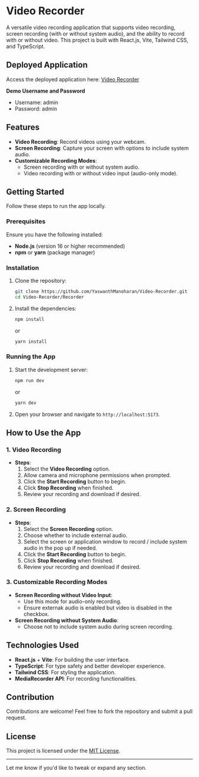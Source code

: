 # Video Recorder

A versatile video recording application that supports video recording, screen recording (with or without system audio), and the ability to record with or without video. This project is built with React.js, Vite, Tailwind CSS, and TypeScript.

## Deployed Application

Access the deployed application here: [Video Recorder](https://video-recorder-self.vercel.app/)

**Demo Username and Password**
- Username: admin
- Password: admin

## Features

- **Video Recording**: Record videos using your webcam.
- **Screen Recording**: Capture your screen with options to include system audio.
- **Customizable Recording Modes**: 
  - Screen recording with or without system audio.
  - Video recording with or without video input (audio-only mode).

## Getting Started

Follow these steps to run the app locally.

### Prerequisites

Ensure you have the following installed:

- **Node.js** (version 16 or higher recommended)
- **npm** or **yarn** (package manager)

### Installation

1. Clone the repository:

   ```bash
   git clone https://github.com/YaswanthManoharan/Video-Recorder.git
   cd Video-Recorder/Recorder
   ```

2. Install the dependencies:

   ```bash
   npm install
   ```

   or

   ```bash
   yarn install
   ```

### Running the App

1. Start the development server:

   ```bash
   npm run dev
   ```

   or

   ```bash
   yarn dev
   ```

2. Open your browser and navigate to `http://localhost:5173`.

## How to Use the App

### 1. **Video Recording**
   - **Steps**:
     1. Select the **Video Recording** option.
     2. Allow camera and microphone permissions when prompted.
     3. Click the **Start Recording** button to begin.
     4. Click **Stop Recording** when finished.
     5. Review your recording and download if desired.

### 2. **Screen Recording**
   - **Steps**:
     1. Select the **Screen Recording** option.
     2. Choose whether to include external audio.
     3. Select the screen or application window to record / include system audio in the pop up if needed.
     4. Click the **Start Recording** button to begin.
     5. Click **Stop Recording** when finished.
     6. Review your recording and download if desired.

### 3. **Customizable Recording Modes**
   - **Screen Recording without Video Input**:
     - Use this mode for audio-only recording.
     - Ensure externak audio is enabled but video is disabled in the checkbox.
   - **Screen Recording without System Audio**:
     - Choose not to include system audio during screen recording.

## Technologies Used

- **React.js** + **Vite**: For building the user interface.
- **TypeScript**: For type safety and better developer experience.
- **Tailwind CSS**: For styling the application.
- **MediaRecorder API**: For recording functionalities.

## Contribution

Contributions are welcome! Feel free to fork the repository and submit a pull request.

## License

This project is licensed under the [MIT License](LICENSE).

---

Let me know if you'd like to tweak or expand any section.

